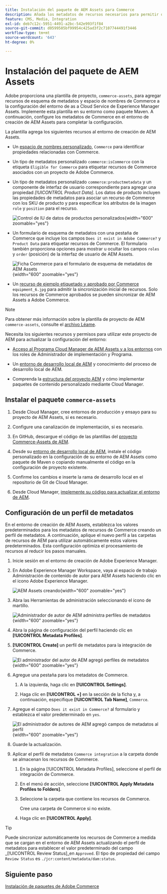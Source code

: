 ```yaml
---
title: Instalación del paquete de AEM Assets para Commerce
description: Añada los metadatos de recursos necesarios para permitir que la integración de AEM Assets para Commerce sincronice recursos entre proyectos de Adobe Commerce y Experience Manager Assets.
feature: CMS, Media, Integration
exl-id: deb7c12c-5951-4491-a2bc-542e993f1f84
source-git-commit: d0599505bf99954c425ad3f2c7107744491f3446
workflow-type: tm+mt
source-wordcount: '643'
ht-degree: 0%

---
```


# Instalación del paquete de AEM Assets

Adobe proporciona una plantilla de proyecto, `commerce-assets`, para agregar recursos de esquema de metadatos y espacio de nombres de Commerce a la configuración del entorno de as a Cloud Service de Experience Manager Assets. Implemente esta plantilla en su entorno como paquete Maven. A continuación, configure los metadatos de Commerce en el entorno de creación de AEM Assets para completar la configuración.

La plantilla agrega los siguientes recursos al entorno de creación de AEM Assets.

- Un [espacio de nombres personalizado](https://github.com/ankumalh/assets-commerce/blob/main/ui.config/jcr_root/apps/commerce/config/org.apache.sling.jcr.repoinit.RepositoryInitializer~commerce-namespaces.cfg.json), `Commerce` para identificar propiedades relacionadas con Commerce.

- Un tipo de metadatos personalizado `commerce:isCommerce` con la etiqueta `Eligible for Commerce` para etiquetar recursos de Commerce asociados con un proyecto de Adobe Commerce.

- Un tipo de metadatos personalizado `commerce:productmetadata` y un componente de interfaz de usuario correspondiente para agregar una propiedad *[!UICONTROL Product Data]*. Los datos de producto incluyen las propiedades de metadatos para asociar un recurso de Commerce con los SKU de producto y para especificar los atributos de la imagen `role` y `position` para el recurso.

  ![Control de IU de datos de productos personalizados](./assets/aem-commerce-sku-metadata-fields-from-template.png){width="600" zoomable="yes"}

- Un formulario de esquema de metadatos con una pestaña de Commerce que incluye los campos `Does it exist in Adobe Commerce?` y `Product Data` para etiquetar recursos de Commerce. El formulario también proporciona opciones para mostrar u ocultar los campos `roles` y `order` (posición) de la interfaz de usuario de AEM Assets.

  ![Ficha Commerce para el formulario de esquema de metadatos de AEM Assets](./assets/assets-configure-metadata-schema-form-editor.png){width="600" zoomable="yes"}

- Un [recurso de ejemplo etiquetado y aprobado por Commerce](https://github.com/ankumalh/assets-commerce/blob/main/ui.content/src/main/content/jcr_root/content/dam/wknd/en/activities/hiking/equipment_6.jpg/.content.xml) `equipment_6.jpg` para admitir la sincronización inicial de recursos. Solo los recursos de Commerce aprobados se pueden sincronizar de AEM Assets a Adobe Commerce.

>[!NOTE]
>Para obtener más información sobre la plantilla de proyecto de AEM `commerce-assets`, consulte el [archivo Léame](https://github.com/ankumalh/assets-commerce).

Necesita los siguientes recursos y permisos para utilizar este proyecto de AEM para actualizar la configuración del entorno:

- [Acceso al Programa Cloud Manager de AEM Assets y a los entornos](https://experienceleague.adobe.com/en/docs/experience-manager-cloud-service/content/onboarding/journey/cloud-manager#access-sysadmin-bo) con los roles de Administrador de implementación y Programa.

- Un [entorno de desarrollo local de AEM](https://experienceleague.adobe.com/en/docs/experience-manager-learn/cloud-service/local-development-environment-set-up/overview) y conocimiento del proceso de desarrollo local de AEM.

- Comprenda la [estructura del proyecto AEM](https://experienceleague.adobe.com/es/docs/experience-manager-cloud-service/content/implementing/developing/aem-project-content-package-structure) y cómo implementar paquetes de contenido personalizado mediante Cloud Manager.

## Instalar el paquete `commerce-assets`

1. Desde Cloud Manager, cree entornos de producción y ensayo para su proyecto de AEM Assets, si es necesario.

1. Configure una canalización de implementación, si es necesario.

1. En GitHub, descargue el código de las plantillas del [proyecto Commerce-Assets de AEM](https://github.com/ankumalh/assets-commerce).

1. Desde su [entorno de desarrollo local de AEM](https://experienceleague.adobe.com/en/docs/experience-manager-learn/cloud-service/local-development-environment-set-up/overview), instale el código personalizado en la configuración de su entorno de AEM Assets como paquete de Maven o copiando manualmente el código en la configuración de proyecto existente.

1. Confirme los cambios e inserte la rama de desarrollo local en el repositorio de Git de Cloud Manager.

1. Desde Cloud Manager, [implemente su código para actualizar el entorno de AEM](https://experienceleague.adobe.com/en/docs/experience-manager-cloud-service/content/implementing/using-cloud-manager/deploy-code#deploying-code-with-cloud-manager).

## Configuración de un perfil de metadatos

En el entorno de creación de AEM Assets, establezca los valores predeterminados para los metadatos de recursos de Commerce creando un perfil de metadatos. A continuación, aplique el nuevo perfil a las carpetas de recursos de AEM para utilizar automáticamente estos valores predeterminados. Esta configuración optimiza el procesamiento de recursos al reducir los pasos manuales.

1. Inicie sesión en el entorno de creación de Adobe Experience Manager.

1. En Adobe Experience Manager Workspace, vaya al espacio de trabajo Administración de contenido de autor para AEM Assets haciendo clic en el icono Adobe Experience Manager.

   ![AEM Assets creando](./assets/aem-assets-authoring.png){width="600" zoomable="yes"}

1. Abra las Herramientas de administración seleccionando el icono de martillo.

   ![Administrador de autor de AEM administra perfiles de metadatos](./assets/aem-manage-metadata-profiles.png){width="600" zoomable="yes"}

1. Abra la página de configuración del perfil haciendo clic en **[!UICONTROL Metadata Profiles]**.

1. **[!UICONTROL Create]** un perfil de metadatos para la integración de Commerce.

   ![El administrador del autor de AEM agregó perfiles de metadatos ](./assets/aem-create-metadata-profile.png){width="600" zoomable="yes"}

1. Agregue una pestaña para los metadatos de Commerce.

   1. A la izquierda, haga clic en **[!UICONTROL Settings]**.

   1. Haga clic en **[!UICONTROL +]** en la sección de la ficha y, a continuación, especifique **[!UICONTROL Tab Name]**, `Commerce`.

1. Agregue el campo `Does it exist in Commerce?` al formulario y establezca el valor predeterminado en `yes`.

   ![El administrador de autores de AEM agregó campos de metadatos al perfil](./assets/aem-edit-metadata-profile-fields.png){width="600" zoomable="yes"}

1. Guarde la actualización.

1. Aplicar el perfil de metadatos `Commerce integration` a la carpeta donde se almacenan los recursos de Commerce.

   1. En la página [!UICONTROL  Metadata Profiles], seleccione el perfil de integración de Commerce.

   1. En el menú de acción, seleccione **[!UICONTROL Apply Metadata Profiles to Folders]**.

   1. Seleccione la carpeta que contiene los recursos de Commerce.

      Cree una carpeta de Commerce si no existe.

   1. Haga clic en **[!UICONTROL Apply]**.

>[!TIP]
>
>Puede sincronizar automáticamente los recursos de Commerce a medida que se cargan en el entorno de AEM Assets actualizando el perfil de metadatos para establecer el valor predeterminado del campo _[!UICONTROL Review Status]_en `Approved`. El tipo de propiedad del campo `Review Status` es `./jcr:content/metadata/dam:status`.

## Siguiente paso

[Instalación de paquetes de Adobe Commerce](aem-assets-configure-commerce.md)

